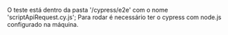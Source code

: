 O teste está dentro da pasta '/cypress/e2e' com o nome 'scriptApiRequest.cy.js';
Para rodar é necessário ter o cypress com node.js configurado na máquina.
